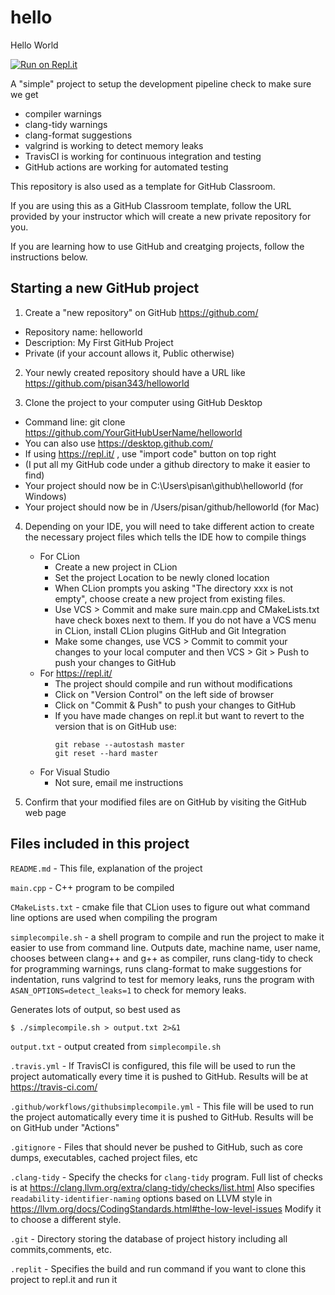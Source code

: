 # hello

Hello World

[![Run on Repl.it](https://repl.it/badge/github/pisan343/hello)](https://repl.it/github/pisan343/hello)

A "simple" project to setup the development pipeline check to make sure we get

- compiler warnings
- clang-tidy warnings
- clang-format suggestions
- valgrind is working to detect memory leaks
- TravisCI is working for continuous integration and testing
- GitHub actions are working for automated testing

This repository is also used as a template for GitHub Classroom.

If you are using this as a GitHub Classroom template, follow the URL
provided by your instructor which will create a new private repository for you.

If you are learning how to use GitHub and creatging projects, follow 
the instructions below.

## Starting a new GitHub project

1.  Create a "new repository" on GitHub https://github.com/
  * Repository name: helloworld
  * Description: My First GitHub Project
  * Private (if your account allows it, Public otherwise)

2. Your newly created repository should have a URL like
https://github.com/pisan343/helloworld

3. Clone the project to your computer using GitHub Desktop
  * Command line: git clone https://github.com/YourGitHubUserName/helloworld
  * You can also use https://desktop.github.com/
  * If using https://repl.it/ , use "import code" button on top right
  * (I put all my GitHub code under a github directory to make it easier to find)
  * Your project should now be in C:\Users\pisan\github\helloworld (for Windows)
  * Your project should now be in /Users/pisan/github/helloworld (for Mac)

4. Depending on your IDE, you will need to take different action to create
the necessary project files which tells the IDE how to compile things
    - For CLion
        - Create a new project in CLion
        - Set the project Location to be newly cloned location
        - When CLion prompts you asking "The directory xxx is not empty", choose
        create a new project from existing files.
        - Use VCS > Commit and make sure main.cpp and CMakeLists.txt have check
        boxes next to them. If you do not have a VCS menu in CLion,
        install CLion plugins GitHub and Git Integration
        - Make some changes, use VCS > Commit to commit your changes to your
        local computer and then VCS > Git > Push to push your changes to GitHub
    - For https://repl.it/
        - The project should compile and run without modifications
        - Click on "Version Control" on the left side of browser
        - Click on "Commit & Push" to push your changes to GitHub
        - If you have made changes on repl.it but want to revert to the version
        that is on GitHub use:
            ```
            git rebase --autostash master
            git reset --hard master
            ```
    - For Visual Studio
        - Not sure, email me instructions



5. Confirm that your modified files are on GitHub by
visiting the GitHub web page

## Files included in this project

`README.md` - This file, explanation of the project

`main.cpp` - C++ program to be compiled

`CMakeLists.txt` - cmake file that CLion uses to figure out what command line
options are used when compiling the program

`simplecompile.sh` - a shell program to compile and run the project
to make it easier to use from command line. Outputs date, machine name,
user name, chooses between clang++ and g++ as compiler, runs clang-tidy
to check for programming warnings, runs clang-format to make suggestions for
indentation, runs valgrind to test for memory leaks, runs the program with
`ASAN_OPTIONS=detect_leaks=1` to check for memory leaks. 

Generates lots of output, so best used as
```shell script
$ ./simplecompile.sh > output.txt 2>&1
```

`output.txt` - output created from `simplecompile.sh`

`.travis.yml` - If TravisCI is configured, this file will be used to
run the project automatically every time it is pushed to GitHub. Results will
be at https://travis-ci.com/

`.github/workflows/githubsimplecompile.yml` - This file will be used to
run the project automatically every time it is pushed to GitHub. Results will
be on GitHub under "Actions"

`.gitignore` - Files that should never be pushed to GitHub, such as core dumps,
executables, cached project files, etc

`.clang-tidy` - Specify the checks for `clang-tidy` program. Full list of
checks is at https://clang.llvm.org/extra/clang-tidy/checks/list.html
Also specifies `readability-identifier-naming` options based on 
LLVM style in https://llvm.org/docs/CodingStandards.html#the-low-level-issues
Modify it to choose a different style.

`.git` - Directory storing the database of project history including all
commits,comments, etc.

`.replit` - Specifies the build and run command if you want to clone this
project to repl.it and run it


